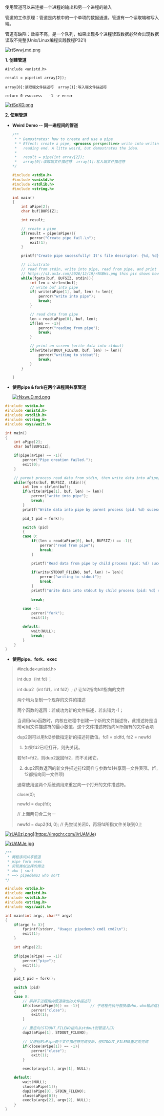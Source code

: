 使用管道可以来连接一个进程的输出和另一个进程的输入

管道的工作原理：管道是内核中的一个单项的数据通道。管道有一个读取端和写入端。

管道有缺陷：效率不高，是一个队列，如果出现多个进程读取数据必然会出现数据读取不完整(Unix/Linux编程实践教程P321)

[![rtSwwj.md.png](https://s3.ax1x.com/2020/12/18/rtSwwj.md.png)](https://imgchr.com/i/rtSwwj)

**1. 创建管道**

`#include <unistd.h>`

`result = pipe(int array[2]);`

`array[0]:读取端文件描述符  array[1]:写入端文件描述符`

`return 0->success   -1 -> error`

[![rtSqXD.png](https://s3.ax1x.com/2020/12/18/rtSqXD.png)](https://imgchr.com/i/rtSqXD)

**2. 使用管道**

* **Weird Demo -- 同一进程间的管道**

  ```c
  /**
   * * Demostrates: how to create and use a pipe
   * * Effect: create a pipe, <process perspective> write into writing end, then runs around and reading from
   *   reading end. A litte weird, but demostrates the idea.
   *  
   *   result = pipe(int array[2]);
   *   array[0]:读取端文件描述符  array[1]:写入端文件描述符
  */
  
  #include <stdio.h>
  #include <unistd.h>
  #include <stdlib.h>
  #include <string.h>
  
  int main()
  {
      int aPipe[2];
      char buf[BUFSIZ];
  
      int result;
  
      // create a pipe
      if(result = pipe(aPipe)){
          perror("Create pipe fail.\n");
          exit(1);
      }
  
      printf("Create pipe sucessfully! It's file descriptor: {%d, %d}\n", aPipe[0], aPipe[1]);
  
      // illustrate
      // read from stdin, write into pipe, read from pipe, and print on screen(stdout)
      // https://s3.ax1x.com/2020/12/19/rNXBHs.png this pic shows how data transports
      while(fgets(buf, BUFSIZ, stdin)){
          int len = strlen(buf);
          // write buf into pipe
          if( write(aPipe[1], buf, len) != len){
              perror("write into pipe");
              break;
          }
  
          // read data from pipe
          len = read(aPipe[0], buf, len);
          if(len == -1){
              perror("reading from pipe");
              break;
          }
  
          // print on screen (write data into stdout)
          if(write(STDOUT_FILENO, buf, len) != len){
              perror("writing to stdout");
              break;
          }
      }
  
  }
  ```

* **使用pipe & fork在两个进程间共享管道**

  [![rNxwuD.md.png](https://s3.ax1x.com/2020/12/19/rNxwuD.md.png)](https://imgchr.com/i/rNxwuD)

```c
#include <stdio.h>
#include <unistd.h>
#include <stdlib.h>
#include <string.h>
#include <sys/wait.h>

int main()
{
    int aPipe[2];
    char buf[BUFSIZ];

    if(pipe(aPipe) == -1){
        perror("Pipe creation failed.");
        exit(0);
    }

    // parent process read data from stdin, then write data into aPipe[1], after that, child process read data from aPipe[0] and print data on screen
    while(fgets(buf, BUFSIZ, stdin)){
        int len = strlen(buf);
        if(write(aPipe[1], buf, len) != len){
            perror("write into pipe");
            break;
        }
        printf("Write data into pipe by parent process (pid: %d) sucessfully.\n", getpid());

        pid_t pid = fork();

        switch (pid)
        {
        case 0:
            if((len = read(aPipe[0], buf, BUFSIZ)) == -1){
                perror("read from pipe");
                break;
            }

            printf("Read data from pipe by child process (pid: %d) successfully.\n", getpid());
            
            if(write(STDOUT_FILENO, buf, len) != len){
                perror("writing to stdout");
                break;
            }
            printf("Write data into stdout by child process (pid: %d) successfully.\n\n", getpid());
            
            break;
        
        case -1:
            perror("fork");
            exit(1);

        default:
            wait(NULL);
            break;
        }
    }
}
```

* **使用pipe、fork、exec**

>\#include<unistd.h>
>
>int dup（int fd）；
>
>int dup2（int fd1，int fd2）;    // 让fd2指向fd1指向的文件
>
>两个均为复制一个现存的文件的描述
>
>两个函数的返回：若成功为新的文件描述，若出错为-1；
>
>
>
>当调用dup函数时，内核在进程中创建一个新的文件描述符，此描述符是当前可用文件描述符的最小数值，这个文件描述符指向fd所拥有的文件表项
>
>
>
>dup2则可以用fd2参数指定新的描述符数值。fd1 = oldfd, fd2 = newfd
>
>1. 如果fd2已经打开，则先关闭。
>
>   若fd1=fd2，则dup2返回fd2，而不关闭它。
>
>2. dup2函数返回的新文件描述符f2同样与参数fd1共享同一文件表项。(f1, f2都指向同一文件项)                       
>
>   
>
>   通常使用这两个系统调用来重定向一个打开的文件描述符。
>
>   close(0);
>
>   newfd = dup(fd);
>
>   // 上面两句合二为一
>
>   newfd = dup2(fd, 0);	// 先尝试关闭0，再将fd所指文件关联到0上

[![rUA0zj.png](https://s3.ax1x.com/2020/12/19/rUA0zj.png)](https://imgchr.com/i/rUA0zj)](https://imgchr.com/i/rUAMJe)

[![rUAMJe.jpg](https://s3.ax1x.com/2020/12/19/rUAMJe.jpg)](https://imgchr.com/i/rUAMJe)

```c
/**
 * 两程序间共享管道
 * pipe fork exec
 * 实现类似这样的用法
 * who | sort
 * ==> pipedemo3 who sort
*/

#include <stdio.h>
#include <unistd.h>
#include <stdlib.h>
#include <string.h>
#include <sys/wait.h>

int main(int argc, char** argv)
{
    if(argc != 3){
        fprintf(stderr, "Usage: pipedemo3 cmd1 cmd2\n");
        exit(1);
    }

    int aPipe[2];
    
    if(pipe(aPipe) == -1){
        perror("pipe");
        exit(1);
    }

    pid_t pid = fork();

    switch (pid)
    {
    case 0:
        // 断掉子进程指向管道输出的文件描述符
        if(close(aPipe[0]) == -1){     // 子进程先执行替换成who，who输出信息，因此只需要将who的输出通到管道的输入就好了
            perror("close");
            exit(1);
        }

        // 重定向(STDOUT_FILENO指向从stdout到管道入口)
        dup2(aPipe[1], STDOUT_FILENO);
        
        // 父进程的aPipe两个文件描述符完成使命，使STDOUT_FILENO重定向完成
        if(close(aPipe[1]) == -1){
            perror("close");
            exit(1);
        }

        execlp(argv[1], argv[1], NULL);

    default:
        wait(NULL);
        close(aPipe[1]);
        dup2(aPipe[0], STDIN_FILENO);
        close(aPipe[0]);
        execlp(argv[2], argv[2], NULL);
    }
}
```

